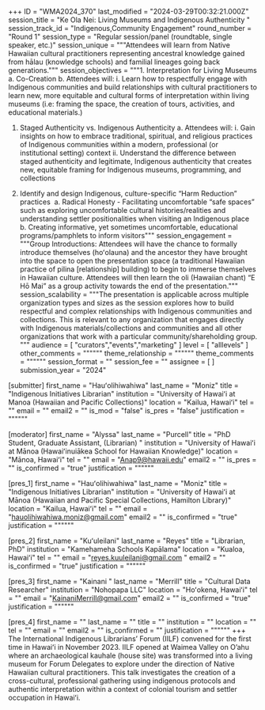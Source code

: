 +++
ID = "WMA2024_370"
last_modified = "2024-03-29T00:32:21.000Z"
session_title = "Ke Ola Nei: Living Museums and Indigenous Authenticity "
session_track_id = "Indigenous,Community Engagement"
round_number = "Round 1"
session_type = "Regular session/panel (roundtable, single speaker, etc.)"
session_unique = """Attendees will learn from Native Hawaiian cultural practitioners representing ancestral knowledge gained from hālau (knowledge schools) and familial lineages going back generations."""
session_objectives = """1. Interpretation for Living Museums
    a. Co-Creation
    b. Attendees will:
        i. Learn how to respectfully engage with Indigenous communities and build relationships with cultural practitioners to learn new, more equitable and cultural forms of interpretation within living museums (i.e: framing the space, the creation of tours, activities, and educational materials.)

1. Staged Authenticity vs. Indigenous Authenticity
    a. Attendees will:
        i. Gain insights on how to embrace traditional, spiritual, and religious practices of Indigenous communities within a modern, professional (or institutional setting) context
        ii. Understand the difference between staged authenticity and legitimate, Indigenous authenticity that creates new, equitable framing for Indigenous museums, programming, and collections

1. Identify and design Indigenous, culture-specific “Harm Reduction” practices 
    a. Radical Honesty - Facilitating uncomfortable “safe spaces” such as exploring uncomfortable cultural histories/realities and understanding settler positionalities when visiting an Indigenous place 
    b. Creating informative, yet sometimes uncomfortable, educational programs/pamphlets to inform visitors"""
session_engagement = """Group Introductions: Attendees will have the chance to formally introduce themselves (hoʻolauna) and the ancestor they have brought into the space to open the presentation space (a traditional Hawaiian practice of pilina [relationship] building) to begin to immerse themselves in Hawaiian culture. Attendees will then learn the oli (Hawaiian chant) “E Hō Mai” as a group activity towards the end of the presentation."""
session_scalability = """The presentation is applicable across multiple organization types and sizes as the session explores how to build respectful and complex relationships with Indigenous communities and collections. This is relevant to any organization that engages directly with Indigenous materials/collections and communities and all other organizations that work with a particular community/shareholding group.
"""
audience = [ "curators","events","marketing" ]
level = [ "alllevels" ]
other_comments = """"""
theme_relationship = """"""
theme_comments = """"""
session_format = ""
session_fee = ""
assignee = [  ]
submission_year = "2024"

[submitter]
first_name = "Hauʻolihiwahiwa"
last_name = "Moniz"
title = "Indigenous Initiatives Librarian"
institution = "University of Hawaiʻi at Manoa (Hawaiian and Pacific Collections)"
location = "Kailua, Hawaiʻi"
tel = ""
email = ""
email2 = ""
is_mod = "false"
is_pres = "false"
justification = """"""

[moderator]
first_name = "Alyssa"
last_name = "Purcell"
title = "PhD Student, Graduate Assistant, (Librarian) 
"
institution = "University of Hawaiʻi at Mānoa (Hawaiʻinuiākea School for Hawaiian Knowledge)"
location = "Mānoa, Hawaiʻi"
tel = ""
email = "Anap9@hawaii.edu"
email2 = ""
is_pres = ""
is_confirmed = "true"
justification = """"""

[pres_1]
first_name = "Hauʻolihiwahiwa"
last_name = "Moniz"
title = "Indigenous Initiatives Librarian"
institution = "University of Hawaiʻi at Mānoa (Hawaiian and Pacific Special Collections, Hamilton Library)"
location = "Kailua, Hawaiʻi"
tel = ""
email = "hauolihiwahiwa.moniz@gmail.com"
email2 = ""
is_confirmed = "true"
justification = """"""

[pres_2]
first_name = "Kuʻuleilani"
last_name = "Reyes"
title = "Librarian, PhD"
institution = "Kamehameha Schools Kapālama"
location = "Kualoa, Hawaiʻi"
tel = ""
email = "reyes.kuuleilani@gmail.com "
email2 = ""
is_confirmed = "true"
justification = """"""

[pres_3]
first_name = "Kainani "
last_name = "Merrill"
title = "Cultural Data Researcher"
institution = "Nohopapa LLC"
location = "Hoʻokena, Hawaiʻi"
tel = ""
email = "KainaniMerrill@gmail.com"
email2 = ""
is_confirmed = "true"
justification = """"""

[pres_4]
first_name = ""
last_name = ""
title = ""
institution = ""
location = ""
tel = ""
email = ""
email2 = ""
is_confirmed = ""
justification = """"""
+++
The International Indigenous Librarians’ Forum (IILF) convened for the first time in Hawaiʻi in November 2023. IILF opened at Waimea Valley on O’ahu where an archaeological kauhale (house site) was transformed into a living museum for Forum Delegates to explore under the direction of Native Hawaiian cultural practitioners. This talk investigates the creation of a cross-cultural, professional gathering using indigenous protocols and authentic interpretation within a context of colonial tourism and settler occupation in Hawaiʻi.
